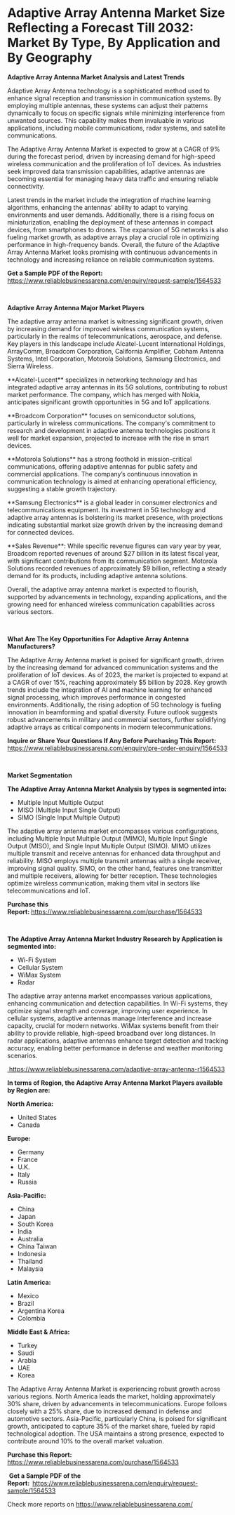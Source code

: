 <p><h1>Adaptive Array Antenna Market Size Reflecting a Forecast Till 2032: Market By Type, By Application and By Geography</h1></p><p><strong>Adaptive Array Antenna Market Analysis and Latest Trends</strong></p>
<p><p>Adaptive Array Antenna technology is a sophisticated method used to enhance signal reception and transmission in communication systems. By employing multiple antennas, these systems can adjust their patterns dynamically to focus on specific signals while minimizing interference from unwanted sources. This capability makes them invaluable in various applications, including mobile communications, radar systems, and satellite communications.</p><p>The Adaptive Array Antenna Market is expected to grow at a CAGR of 9% during the forecast period, driven by increasing demand for high-speed wireless communication and the proliferation of IoT devices. As industries seek improved data transmission capabilities, adaptive antennas are becoming essential for managing heavy data traffic and ensuring reliable connectivity. </p><p>Latest trends in the market include the integration of machine learning algorithms, enhancing the antennas' ability to adapt to varying environments and user demands. Additionally, there is a rising focus on miniaturization, enabling the deployment of these antennas in compact devices, from smartphones to drones. The expansion of 5G networks is also fueling market growth, as adaptive arrays play a crucial role in optimizing performance in high-frequency bands. Overall, the future of the Adaptive Array Antenna Market looks promising with continuous advancements in technology and increasing reliance on reliable communication systems.</p></p>
<p><strong>Get a Sample PDF of the Report:&nbsp;</strong> <a href="https://www.reliablebusinessarena.com/enquiry/request-sample/1564533?utm_campaign=1841&utm_medium=2&utm_source=Github&utm_content=ia&utm_term=08042025&utm_id=adaptive-array-antenna">https://www.reliablebusinessarena.com/enquiry/request-sample/1564533</a></p>
<p>&nbsp;</p>
<p><strong>Adaptive Array Antenna Major Market Players</strong></p>
<p><p>The adaptive array antenna market is witnessing significant growth, driven by increasing demand for improved wireless communication systems, particularly in the realms of telecommunications, aerospace, and defense. Key players in this landscape include Alcatel-Lucent International Holdings, ArrayComm, Broadcom Corporation, California Amplifier, Cobham Antenna Systems, Intel Corporation, Motorola Solutions, Samsung Electronics, and Sierra Wireless.</p><p>**Alcatel-Lucent** specializes in networking technology and has integrated adaptive array antennas in its 5G solutions, contributing to robust market performance. The company, which has merged with Nokia, anticipates significant growth opportunities in 5G and IoT applications.</p><p>**Broadcom Corporation** focuses on semiconductor solutions, particularly in wireless communications. The company's commitment to research and development in adaptive antenna technologies positions it well for market expansion, projected to increase with the rise in smart devices.</p><p>**Motorola Solutions** has a strong foothold in mission-critical communications, offering adaptive antennas for public safety and commercial applications. The company’s continuous innovation in communication technology is aimed at enhancing operational efficiency, suggesting a stable growth trajectory.</p><p>**Samsung Electronics** is a global leader in consumer electronics and telecommunications equipment. Its investment in 5G technology and adaptive array antennas is bolstering its market presence, with projections indicating substantial market size growth driven by the increasing demand for connected devices.</p><p>**Sales Revenue**: While specific revenue figures can vary year by year, Broadcom reported revenues of around $27 billion in its latest fiscal year, with significant contributions from its communication segment. Motorola Solutions recorded revenues of approximately $9 billion, reflecting a steady demand for its products, including adaptive antenna solutions.</p><p>Overall, the adaptive array antenna market is expected to flourish, supported by advancements in technology, expanding applications, and the growing need for enhanced wireless communication capabilities across various sectors.</p></p>
<p>&nbsp;</p>
<p><strong>What Are The Key Opportunities For Adaptive Array Antenna Manufacturers?</strong></p>
<p><p>The Adaptive Array Antenna market is poised for significant growth, driven by the increasing demand for advanced communication systems and the proliferation of IoT devices. As of 2023, the market is projected to expand at a CAGR of over 15%, reaching approximately $5 billion by 2028. Key growth trends include the integration of AI and machine learning for enhanced signal processing, which improves performance in congested environments. Additionally, the rising adoption of 5G technology is fueling innovation in beamforming and spatial diversity. Future outlook suggests robust advancements in military and commercial sectors, further solidifying adaptive arrays as critical components in modern telecommunications.</p></p>
<p><strong>Inquire or Share Your Questions If Any Before Purchasing This Report:</strong> <a href="https://www.reliablebusinessarena.com/enquiry/pre-order-enquiry/1564533?utm_campaign=1841&utm_medium=2&utm_source=Github&utm_content=ia&utm_term=08042025&utm_id=adaptive-array-antenna">https://www.reliablebusinessarena.com/enquiry/pre-order-enquiry/1564533</a></p>
<p>&nbsp;</p>
<p><strong>Market Segmentation</strong></p>
<p><strong>The Adaptive Array Antenna Market Analysis by types is segmented into:</strong></p>
<p><ul><li>Multiple Input Multiple Output</li><li>MISO (Multiple Input Single Output)</li><li>SIMO (Single Input Multiple Output)</li></ul></p>
<p><p>The adaptive array antenna market encompasses various configurations, including Multiple Input Multiple Output (MIMO), Multiple Input Single Output (MISO), and Single Input Multiple Output (SIMO). MIMO utilizes multiple transmit and receive antennas for enhanced data throughput and reliability. MISO employs multiple transmit antennas with a single receiver, improving signal quality. SIMO, on the other hand, features one transmitter and multiple receivers, allowing for better reception. These technologies optimize wireless communication, making them vital in sectors like telecommunications and IoT.</p></p>
<p><strong>Purchase this Report:&nbsp;</strong><a href="https://www.reliablebusinessarena.com/purchase/1564533?utm_campaign=1841&utm_medium=2&utm_source=Github&utm_content=ia&utm_term=08042025&utm_id=adaptive-array-antenna">https://www.reliablebusinessarena.com/purchase/1564533</a></p>
<p>&nbsp;</p>
<p><strong>The Adaptive Array Antenna Market Industry Research by Application is segmented into:</strong></p>
<p><ul><li>Wi-Fi System</li><li>Cellular System</li><li>WiMax System</li><li>Radar</li></ul></p>
<p><p>The adaptive array antenna market encompasses various applications, enhancing communication and detection capabilities. In Wi-Fi systems, they optimize signal strength and coverage, improving user experience. In cellular systems, adaptive antennas manage interference and increase capacity, crucial for modern networks. WiMax systems benefit from their ability to provide reliable, high-speed broadband over long distances. In radar applications, adaptive antennas enhance target detection and tracking accuracy, enabling better performance in defense and weather monitoring scenarios.</p></p>
<p><a href="https://www.reliablebusinessarena.com/adaptive-array-antenna-r1564533?utm_campaign=1841&utm_medium=2&utm_source=Github&utm_content=ia&utm_term=08042025&utm_id=adaptive-array-antenna">&nbsp;https://www.reliablebusinessarena.com/adaptive-array-antenna-r1564533</a></p>
<p><strong>In terms of Region, the Adaptive Array Antenna Market Players available by Region are:</strong></p>
<p>
    <p> <strong> North America: </strong>
        <ul>
            <li>United States</li>
            <li>Canada</li>
        </ul>
        </p> 
    <p> <strong> Europe: </strong>
        <ul>
            <li>Germany</li>
            <li>France</li>
            <li>U.K.</li>
            <li>Italy</li>
            <li>Russia</li>
        </ul>
        </p> 
    <p> <strong> Asia-Pacific: </strong>
        <ul>
            <li>China</li>
            <li>Japan</li>
            <li>South Korea</li>
            <li>India</li>
            <li>Australia</li>
            <li>China Taiwan</li>
            <li>Indonesia</li>
            <li>Thailand</li>
            <li>Malaysia</li>
        </ul>
        </p> 
    <p> <strong> Latin America: </strong>
        <ul>
            <li>Mexico</li>
            <li>Brazil</li>
            <li>Argentina Korea</li>
            <li>Colombia</li>
        </ul>
        </p> 
    <p> <strong> Middle East & Africa: </strong>
        <ul>
            <li>Turkey</li>
            <li>Saudi</li>
            <li>Arabia</li>
            <li>UAE</li>
            <li>Korea</li>
        </ul>
    </p>
    </p>
<p><p>The Adaptive Array Antenna Market is experiencing robust growth across various regions. North America leads the market, holding approximately 30% share, driven by advancements in telecommunications. Europe follows closely with a 25% share, due to increased demand in defense and automotive sectors. Asia-Pacific, particularly China, is poised for significant growth, anticipated to capture 35% of the market share, fueled by rapid technological adoption. The USA maintains a strong presence, expected to contribute around 10% to the overall market valuation.</p></p>
<p><strong>Purchase this Report: </strong><a href="https://www.reliablebusinessarena.com/purchase/1564533?utm_campaign=1841&utm_medium=2&utm_source=Github&utm_content=ia&utm_term=08042025&utm_id=adaptive-array-antenna">https://www.reliablebusinessarena.com/purchase/1564533</a></p>
<p>&nbsp;<strong>Get a Sample PDF of the Report:&nbsp;&nbsp;</strong><a href="https://www.reliablebusinessarena.com/enquiry/request-sample/1564533?utm_campaign=1841&utm_medium=2&utm_source=Github&utm_content=ia&utm_term=08042025&utm_id=adaptive-array-antenna">https://www.reliablebusinessarena.com/enquiry/request-sample/1564533</a></p>
<p><strong></strong></p>
<p>Check more reports on <a href="https://www.reliablebusinessarena.com/?utm_campaign=1841&utm_medium=2&utm_source=Github&utm_content=ia&utm_term=08042025&utm_id=adaptive-array-antenna">https://www.reliablebusinessarena.com/</a></p>
